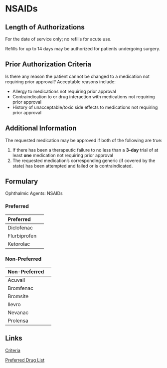# NSAIDs

## Length of Authorizations

For the date of service only; no refills for acute use.

Refills for up to 14 days may be authorized for patients undergoing surgery.

## Prior Authorization Criteria

Is there any reason the patient cannot be changed to a medication not requiring prior approval? Acceptable reasons include:

-   Allergy to medications not requiring prior approval
-   Contraindication to or drug interaction with medications not requiring prior approval
-   History of unacceptable/toxic side effects to medications not requiring prior approval

## Additional Information

The requested medication may be approved if both of the following are true:

1.  If there has been a therapeutic failure to no less than a **3-day** trial of at least **one** medication not requiring prior approval
2.  The requested medication’s corresponding generic (if covered by the state) has been attempted and failed or is contraindicated.

## Formulary

Ophthalmic Agents: NSAIDs

### Preferred

| Preferred    |      |
| :----------- | ---: |
| Diclofenac   |      |
| Flurbiprofen |      |
| Ketorolac    |      |

### Non-Preferred

| Non-Preferred |      |
| :------------ | ---: |
| Acuvail       |      |
| Bromfenac     |      |
| Bromsite      |      |
| Ilevro        |      |
| Nevanac       |      |
| Prolensa      |      |

## Links

[Criteria](https://pharmacy.medicaid.ohio.gov/sites/default/files/20220415_UPDL_Criteria_FINAL_.pdf#page=85)

[Preferred Drug List](https://pharmacy.medicaid.ohio.gov/sites/default/files/20220701_UPDL_FINAL.pdf#page=28)